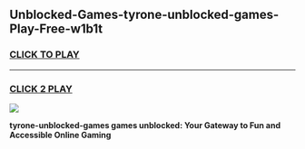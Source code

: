 
## Unblocked-Games-tyrone-unblocked-games-Play-Free-w1b1t
<h3>
<a href="https://premium76.site?title=tyrone-unblocked-games&ref=09A">CLICK TO PLAY</a></h3>
<hr>

<h3>
<a href="https://premium76.site?title=tyrone-unblocked-games&ref=09A">CLICK 2 PLAY</a>
  
</h3>

<a href="https://premium76.site?title=tyrone-unblocked-games&ref=09A"><img src="https://clearcache.store/games.png"></a>


**tyrone-unblocked-games games unblocked: Your Gateway to Fun and Accessible Online Gaming**
